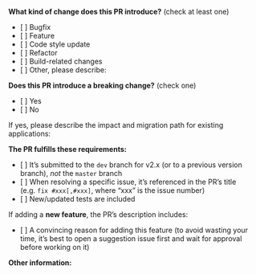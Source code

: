 **What kind of change does this PR introduce?** (check at least one)

-   \[ \] Bugfix
-   \[ \] Feature
-   \[ \] Code style update
-   \[ \] Refactor
-   \[ \] Build-related changes
-   \[ \] Other, please describe:

**Does this PR introduce a breaking change?** (check one)

-   \[ \] Yes
-   \[ \] No

If yes, please describe the impact and migration path for existing applications:

**The PR fulfills these requirements:**

-   \[ \] It’s submitted to the `dev` branch for v2.x (or to a previous version branch), *not* the `master` branch
-   \[ \] When resolving a specific issue, it’s referenced in the PR’s title (e.g. `fix #xxx[,#xxx]`, where “xxx” is the issue number)
-   \[ \] New/updated tests are included

If adding a **new feature**, the PR’s description includes:

-   \[ \] A convincing reason for adding this feature (to avoid wasting your time, it’s best to open a suggestion issue first and wait for approval before working on it)

**Other information:**
